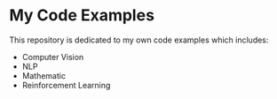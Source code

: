 # My Code Examples
This repository is dedicated to my own code examples which includes:
- Computer Vision
- NLP
- Mathematic
- Reinforcement Learning
